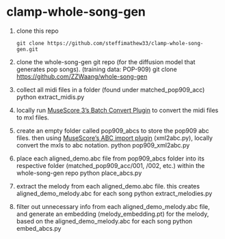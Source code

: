 # clamp-whole-song-gen

1. clone this repo
   
   `
   git clone https://github.com/steffimathew33/clamp-whole-song-gen.git
   `
   
3. clone the whole-song-gen git repo (for the diffusion model that generates pop songs). (training data: POP-909)
   git clone https://github.com/ZZWaang/whole-song-gen
4. collect all midi files in a folder (found under matched_pop909_acc)
   python extract_midis.py
5. locally run [MuseScore 3’s Batch Convert Plugin](https://musescore.org/en/project/batch-convert) to convert the midi files to mxl files.
6. create an empty folder called pop909_abcs to store the pop909 abc files. then using [MuseScore’s ABC import plugin](https://musescore.org/en/project/abc-importexport) (xml2abc.py), locally convert the mxls to abc notation.
   python pop909_xml2abc.py
7. place each aligned_demo.abc file from pop909_abcs folder into its respective folder (matched_pop909_acc/001, /002, etc.) within the whole-song-gen repo
   python place_abcs.py
8. extract the melody from each aligned_demo.abc file. this creates aligned_demo_melody.abc for each song
   python extract_melodies.py
9. filter out unnecessary info from each aligned_demo_melody.abc file, and generate an embedding (melody_embedding.pt) for the melody, based on the aligned_demo_melody.abc for each song
   python embed_abcs.py
